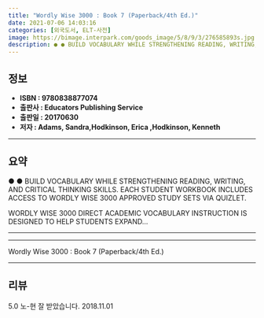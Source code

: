```yaml
---
title: "Wordly Wise 3000 : Book 7 (Paperback/4th Ed.)"
date: 2021-07-06 14:03:16
categories: [외국도서, ELT-사전]
image: https://bimage.interpark.com/goods_image/5/8/9/3/276585893s.jpg
description: ● ● BUILD VOCABULARY WHILE STRENGTHENING READING, WRITING, AND CRITICAL THINKING SKILLS. EACH STUDENT WORKBOOK INCLUDES ACCESS TO WORDLY WISE 3000 APPROVED ST
---
```


## **정보**

- **ISBN : 9780838877074**
- **출판사 : Educators Publishing Service**
- **출판일 : 20170630**
- **저자 : Adams, Sandra,Hodkinson, Erica ,Hodkinson, Kenneth**

------



## **요약**

●  ●  BUILD VOCABULARY WHILE STRENGTHENING READING, WRITING, AND CRITICAL THINKING SKILLS. EACH STUDENT WORKBOOK INCLUDES ACCESS TO WORDLY WISE 3000 APPROVED STUDY SETS VIA QUIZLET.

WORDLY WISE 3000 DIRECT ACADEMIC VOCABULARY INSTRUCTION IS DESIGNED TO HELP STUDENTS EXPAND... 

------



------


Wordly Wise 3000 : Book 7 (Paperback/4th Ed.) 

------


## **리뷰** 

5.0 노-현 잘 받았습니다. 2018.11.01 <br/>